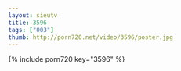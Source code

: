 ```yaml
--- 
layout: sieutv
title: 3596
tags: ["003"]
thumb: http://porn720.net/video/3596/poster.jpg
---
```

{% include porn720 key="3596" %} 
